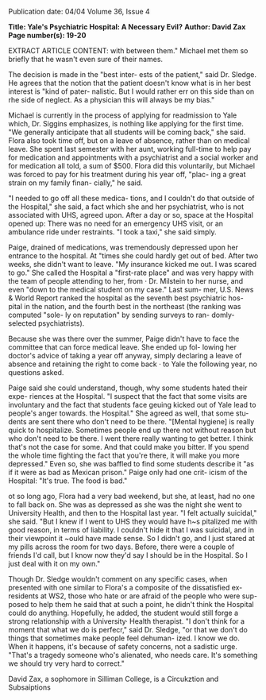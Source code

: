Publication date: 04/04
Volume 36, Issue 4

**Title: Yale's Psychiatric Hospital: A Necessary Evil?**
**Author: David Zax**
**Page number(s): 19-20**

EXTRACT ARTICLE CONTENT:
with between them." Michael met them so 
briefly that he wasn't even sure of their 
names. 

The decision is made in the "best inter-
ests of the patient," said Dr. Sledge. He agrees 
that the notion that the patient doesn't know 
what is in her best interest is "kind of pater-
nalistic. But I would rather err on this side 
than on rhe side of neglect. As a physician 
this will always be my bias." 

Michael is currently in the process of 
applying for readmission to Yale which, Dr. 
Siggins emphasizes, is nothing like applying 
for the first time. "We generally anticipate 
that all students will be coming back," she 
said. Flora also took time off, but on a leave 
of absence, rather than on medical leave. She 
spent last semester with her aunt, working 
full-time to help pay for medication and 
appointments with a psychiatrist and a social 
worker and for medication 
all told, a sum 
of $500. Flora did this voluntarily, 
but Michael was forced to pay for his 
treatment during his year off, "plac-
ing a great strain on my family finan-
cially," he said. 


"I needed to go off all these medica-
tions, and I couldn't do that outside of the 
Hospital," she said, a fact which she and her 
psychiatrist, who is not associated with 
UHS, agreed upon. After a day or so, space 
at the Hospital opened up: There was no 
need for an emergency UHS visit, or an 
ambulance ride under restraints. "I took a 
taxi," she said simply. 

Paige, drained of medications, was 
tremendously depressed upon her entrance 
to the hospital. At "times she could hardly get 
out of bed. After two weeks, she didn't want 
to leave. "My insurance kicked me out. I 
was scared to go." She called the Hospital a 
"first-rate place" and was very happy with 
the team of people attending to her, from · 
Dr. Milstein to her nurse, and even "down to 
the medical student on my case." Last sum-
mer, U.S. News & World Report ranked the 
hospital as the seventh best psychiatric hos-
pital in the nation, and the fourth best in the 
northeast (the ranking was computed "sole-
ly on reputation" by sending surveys to ran-
domly-selected psychiatrists). 

Because she was there over the summer, 
Paige didn't have to face the committee that 
can force medical leave. She ended up fol-
lowing her doctor's advice of taking a year 
off anyway, simply declaring a leave of 
absence and retaining the right to come back · 
to Yale the following year, no questions 
asked. 

Paige said she could understand, 
though, why some students hated their expe-
riences at the Hospital. "I suspect that the 
fact that some visits are involuntary and the 
fact that students face geuing kicked out of 
Yale lead to people's anger towards. the 
Hospital." She agreed as well, that some stu-
dents are sent there who don't need to be 
there. "[Mental hygiene] is really quick to 
hospitalize. 
Sometimes people end up 
there 
not without reason 
but who don't 
need to be there. I went there really wanting 
to get better. I think that's not the case for 
some. And that could make you bitter. If you 
spend the whole time fighting the fact that 
you're there, it will make you more 
depressed." Even so, she was baffled to find 
some students describe it "as if it were as bad 
as Mexican prison." Paige only had one crit-
icism of the Hospital: "It's true. The food is 
bad." 

ot so long ago, Flora had a very bad 
weekend, but she, at least, had no one 
to fall back on. She was as depressed 
as she was the night she went to University 
Health, and then to the Hospital last year. 
"I felt actually suicidal," she said. "But I 
knew if I went to UHS they would have h~s­
pitalized me 
with good reason, in terms of 
liability. I couldn't hide it that I was suicidal, 
and in their viewpoint it ~ould have made 
sense. So I didn't go, and I just stared at my 
pills across the room for two days. Before, 
there were a couple of friends I'd call, but I 
know now they'd say I should be in the 
Hospital. So I just deal with it on my own." 

Though Dr. Sledge wouldn't comment 
on any specific cases, when presented with 
one similar to Flora's 
a composite of the 
dissatisfied ex-residents at WS2, those who 
hate or are afraid of the people who were sup-
posed to help them 
he said that at such a 
point, he didn't think the Hospital could do 
anything. Hopefully, he added, the student 
would still forge a strong relationship with a 
University· Health therapist. "I don't think 
for a moment that what we do is perfecr," 
said Dr. Sledge, "or that we don't do things 
that sometimes make people feel dehuman-
ized. I know we do. When it happens, it's 
because of safety concerns, not a sadistic 
urge. 
"That's a tragedy 
someone who's 
alienated, who needs care. It's something we 
should try very hard to correct." 


David Zax, a sophomore in Silliman 
College, is a Circukztion and Subsaiptions
